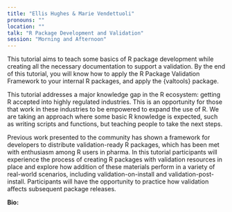 ```yaml
---
title: "Ellis Hughes & Marie Vendettuoli"
pronouns: ""
location: ""
talk: "R Package Development and Validation"
session: "Morning and Afternoon"
---
```


This tutorial aims to teach some basics of R package development while creating all the necessary documentation to support a validation. By the end of this tutorial, you will know how to apply the R Package Validation Framework to your internal R packages, and apply the {valtools} package.

This tutorial addresses a major knowledge gap in the R ecosystem: getting R accepted into highly regulated industries. This is an opportunity for those that work in these industries to be empowered to expand the use of R. We are taking an approach where some basic R knowledge is expected, such as writing scripts and functions, but teaching people to take the next steps.

Previous work presented to the community has shown a framework for developers to distribute validation-ready R packages, which has been met with enthusiasm among R users in pharma. In this tutorial participants will experience the process of creating R packages with validation resources in place and explore how addition of these materials perform in a variety of real-world scenarios, including validation-on-install and validation-post-install. Participants will have the opportunity to practice how validation affects subsequent package releases.

__Bio:__ 